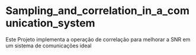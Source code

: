 # Sampling_and_correlation_in_a_comunication_system
Este Projeto implementa a operação de correlação para melhorar a SNR em um sistema de comunicações ideal
